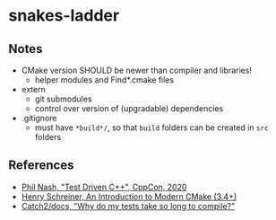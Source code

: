 # snakes-ladder

## Notes

- CMake version SHOULD be newer than compiler and libraries!
  - helper modules and Find*.cmake files
- extern
  - git submodules
  - control over version of (upgradable) dependencies
- .gitignore
  - must have `*build*/`, so that `build` folders can be created in `src` folders

## References

- [Phil Nash, "Test Driven C++", CppCon, 2020](https://www.youtube.com/watch?v=N2gTxeIHMP0)
- [Henry Schreiner, An Introduction to Modern CMake (3.4+)](https://cliutils.gitlab.io/modern-cmake/)
- [Catch2/docs, "Why do my tests take so long to compile?"](https://github.com/catchorg/Catch2/blob/devel/docs/slow-compiles.md#short-answer)
